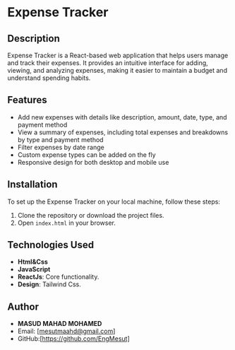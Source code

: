 # Expense Tracker

## Description

Expense Tracker is a React-based web application that helps users manage and track their expenses. It provides an intuitive interface for adding, viewing, and analyzing expenses, making it easier to maintain a budget and understand spending habits.

## Features

- Add new expenses with details like description, amount, date, type, and payment method
- View a summary of expenses, including total expenses and breakdowns by type and payment method
- Filter expenses by date range
- Custom expense types can be added on the fly
- Responsive design for both desktop and mobile use

## Installation

To set up the Expense Tracker on your local machine, follow these steps:

1. Clone the repository or download the project files.
2. Open `index.html` in your browser.

## Technologies Used
- **Html&Css**
- **JavaScript**
- **ReactJs**: Core functionality.
- **Design**: Tailwind Css.

## Author

- **MASUD MAHAD MOHAMED**
- Email: [mesutmaahd@gmail.com]
- GitHub:[https://github.com/EngMesut]
